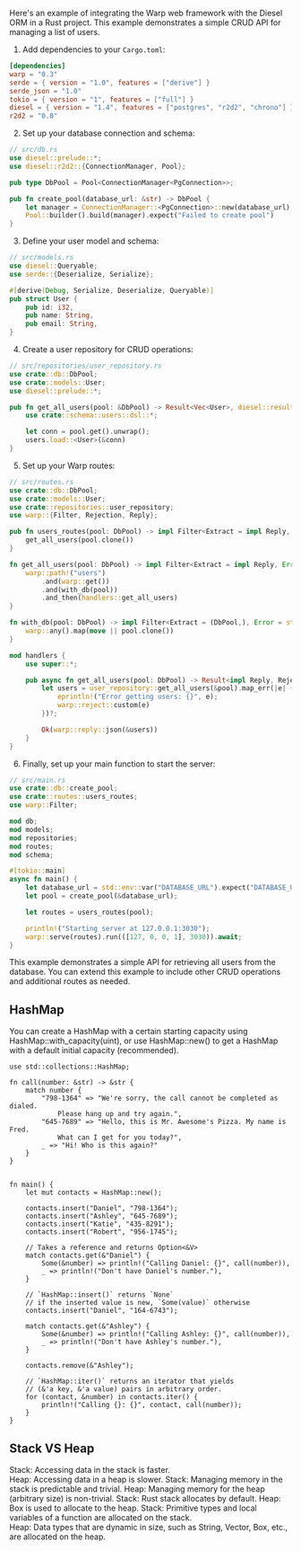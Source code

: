 Here's an example of integrating the Warp web framework with the Diesel ORM in a Rust project. This example demonstrates a simple CRUD API for managing a list of users.

1. Add dependencies to your `Cargo.toml`:

```toml
[dependencies]
warp = "0.3"
serde = { version = "1.0", features = ["derive"] }
serde_json = "1.0"
tokio = { version = "1", features = ["full"] }
diesel = { version = "1.4", features = ["postgres", "r2d2", "chrono"] }
r2d2 = "0.8"
```

2. Set up your database connection and schema:

```rust
// src/db.rs
use diesel::prelude::*;
use diesel::r2d2::{ConnectionManager, Pool};

pub type DbPool = Pool<ConnectionManager<PgConnection>>;

pub fn create_pool(database_url: &str) -> DbPool {
    let manager = ConnectionManager::<PgConnection>::new(database_url);
    Pool::builder().build(manager).expect("Failed to create pool")
}
```

3. Define your user model and schema:

```rust
// src/models.rs
use diesel::Queryable;
use serde::{Deserialize, Serialize};

#[derive(Debug, Serialize, Deserialize, Queryable)]
pub struct User {
    pub id: i32,
    pub name: String,
    pub email: String,
}
```

4. Create a user repository for CRUD operations:

```rust
// src/repositories/user_repository.rs
use crate::db::DbPool;
use crate::models::User;
use diesel::prelude::*;

pub fn get_all_users(pool: &DbPool) -> Result<Vec<User>, diesel::result::Error> {
    use crate::schema::users::dsl::*;

    let conn = pool.get().unwrap();
    users.load::<User>(&conn)
}
```

5. Set up your Warp routes:

```rust
// src/routes.rs
use crate::db::DbPool;
use crate::models::User;
use crate::repositories::user_repository;
use warp::{Filter, Rejection, Reply};

pub fn users_routes(pool: DbPool) -> impl Filter<Extract = impl Reply, Error = Rejection> + Clone {
    get_all_users(pool.clone())
}

fn get_all_users(pool: DbPool) -> impl Filter<Extract = impl Reply, Error = Rejection> + Clone {
    warp::path!("users")
        .and(warp::get())
        .and(with_db(pool))
        .and_then(handlers::get_all_users)
}

fn with_db(pool: DbPool) -> impl Filter<Extract = (DbPool,), Error = std::convert::Infallible> + Clone {
    warp::any().map(move || pool.clone())
}

mod handlers {
    use super::*;

    pub async fn get_all_users(pool: DbPool) -> Result<impl Reply, Rejection> {
        let users = user_repository::get_all_users(&pool).map_err(|e| {
            eprintln!("Error getting users: {}", e);
            warp::reject::custom(e)
        })?;

        Ok(warp::reply::json(&users))
    }
}
```

6. Finally, set up your main function to start the server:

```rust
// src/main.rs
use crate::db::create_pool;
use crate::routes::users_routes;
use warp::Filter;

mod db;
mod models;
mod repositories;
mod routes;
mod schema;

#[tokio::main]
async fn main() {
    let database_url = std::env::var("DATABASE_URL").expect("DATABASE_URL must be set");
    let pool = create_pool(&database_url);

    let routes = users_routes(pool);

    println!("Starting server at 127.0.0.1:3030");
    warp::serve(routes).run(([127, 0, 0, 1], 3030)).await;
}
```

This example demonstrates a simple API for retrieving all users from the database. You can extend this example to include other CRUD operations and additional routes as needed.


## HashMap

You can create a HashMap with a certain starting capacity using HashMap::with_capacity(uint), or use HashMap::new() to get a HashMap with a default initial capacity (recommended).

``` 
use std::collections::HashMap;

fn call(number: &str) -> &str {
    match number {
        "798-1364" => "We're sorry, the call cannot be completed as dialed. 
            Please hang up and try again.",
        "645-7689" => "Hello, this is Mr. Awesome's Pizza. My name is Fred.
            What can I get for you today?",
        _ => "Hi! Who is this again?"
    }
}


fn main() { 
    let mut contacts = HashMap::new();

    contacts.insert("Daniel", "798-1364");
    contacts.insert("Ashley", "645-7689");
    contacts.insert("Katie", "435-8291");
    contacts.insert("Robert", "956-1745");

    // Takes a reference and returns Option<&V>
    match contacts.get(&"Daniel") {
        Some(&number) => println!("Calling Daniel: {}", call(number)),
        _ => println!("Don't have Daniel's number."),
    }

    // `HashMap::insert()` returns `None`
    // if the inserted value is new, `Some(value)` otherwise
    contacts.insert("Daniel", "164-6743");

    match contacts.get(&"Ashley") {
        Some(&number) => println!("Calling Ashley: {}", call(number)),
        _ => println!("Don't have Ashley's number."),
    }

    contacts.remove(&"Ashley"); 

    // `HashMap::iter()` returns an iterator that yields 
    // (&'a key, &'a value) pairs in arbitrary order.
    for (contact, &number) in contacts.iter() {
        println!("Calling {}: {}", contact, call(number)); 
    }
}
```


## Stack VS Heap

Stack: Accessing data in the stack is faster. 	
    Heap: Accessing data in a heap is slower.
Stack: Managing memory in the stack is predictable and trivial.	
    Heap:  Managing memory for the heap (arbitrary size) is non-trivial.
Stack: Rust stack allocates by default.	
    Heap: Box is used to allocate to the heap.
Stack:  Primitive types and local variables of a function are allocated on the stack.	
    Heap:  Data types that are dynamic in size, such as String, Vector, Box, etc., are allocated on the heap.